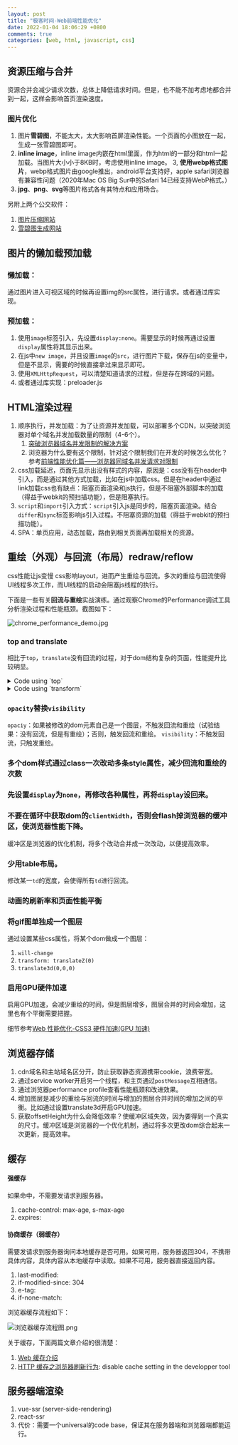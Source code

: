 ```yaml
---
layout: post
title: "极客时间-Web前端性能优化"
date: 2022-01-04 18:06:29 +0800
comments: true
categories: [web, html, javascript, css]
---
```


<!-- more -->

## 资源压缩与合并
资源合并会减少请求次数，总体上降低请求时间。但是，也不能不加考虑地都合并到一起，这样会影响首页渲染速度。

### 图片优化

1. 图片**雪碧图**，不能太大，太大影响首屏渲染性能。一个页面的小图放在一起，生成一张雪碧图即可。
2. **inline image**，inline image内嵌在html里面，作为html的一部分和html一起加载。当图片大小小于8KB时，考虑使用inline image。
3, **使用webp格式图片**，webp格式图片由google推出，android平台支持好，apple safari浏览器有兼容性问题（2020年Mac OS Big Sur中的Safari 14已经支持WebP格式。）
4. **jpg**、**png**、**svg**等图片格式各有其特点和应用场合。

另附上两个公交软件：

1. [图片压缩网站](https://tinypng.com)
2. [雪碧图生成网站](www.spritecow.com)

## 图片的懒加载预加载
### 懒加载：
通过图片进入可视区域的时候再设置img的src属性，进行请求。或者通过库实现。

### 预加载：

1. 使用`image`标签引入，先设置`display:none`。需要显示的时候再通过设置`display`属性将其显示出来。
2. 在js中`new image`，并且设置`image`的`src`，进行图片下载，保存在js的变量中，但是不显示，需要的时候直接拿过来显示即可。
3. 使用`XMLHttpRequest`，可以清楚知道请求的过程，但是存在跨域的问题。
4. 或者通过库实现：preloader.js

## HTML渲染过程

1. 顺序执行，并发加载：为了让资源并发加载，可以部署多个CDN，以突破浏览器对单个域名并发加载数量的限制（4-6个）。
    1. [突破浏览器域名并发限制的解决方案](https://juejin.cn/post/6844904035628089357)
    2. 浏览器为什么要有这个限制，针对这个限制我们在开发的时候怎么优化？参考[前端性能优化篇——浏览器同域名并发请求对限制](https://segmentfault.com/a/1190000039157302)
2. css加载延迟，页面先显示出没有样式的内容，原因是：css没有在header中引入，而是通过其他方式加载，比如在js中加载css。但是在header中通过link加载css也有缺点：阻塞页面渲染和js执行，但是不阻塞外部脚本的加载（得益于webkit的预扫描功能），但是阻塞执行。
3. `script`和`import`引入方式：`script`引入js是同步的，阻塞页面渲染。结合`differ`和`sync`标签影响js引入过程。不阻塞资源的加载（得益于webkit的预扫描功能）。
4. SPA：单页应用，动态加载，路由到相关页面再加载相关的资源。

## 重绘（外观）与回流（布局）redraw/reflow
css性能让js变慢
css影响layout，进而产生重绘与回流。多次的重绘与回流使得UI线程多次工作，而UI线程的启动会阻塞js线程的执行。

下面是一些有关**回流与重绘**实战演练。通过观察Chrome的Performance调试工具分析渲染过程和性能瓶颈。截图如下：

![chrome_performance_demo.jpg](/images/chrome_performance_demo.jpg)

### top and translate
相比于`top`，`translate`没有回流的过程，对于dom结构复杂的页面，性能提升比较明显。

<details>
  <summary>Code using `top`</summary>

    <html>
    <head>
        <style>
            #rect {
                position: relative;
                top: 0;
                width: 100px;
                height: 100px;
                background: blue;
            }
        </style>
    </head>
    <body>
        <div id="rect"></div>
        <script>
            setTimeout(() => {
                document.getElementById("rect").style.top = "100px";
            }, 2000);
        </script>
    </body>
    </html>

</details>

<details>
  <summary>Code using `transform`</summary>

    <html>
    <head>
        <style>
            #rect {
                position: relative;
                transform: translateY(0);
                width: 100px;
                height: 100px;

                background: blue;
            }
        </style>
    </head>
    <body>
        <div id="rect"></div>
        <script>
            setTimeout(() => {
                document.getElementById("rect").style.transform = "translateY(100px)";
            }, 2000);
        </script>
    </body>
    </html>

</details>

### `opacity`替换`visibility`
`opaciy`：如果被修改的dom元素自己是一个图层，不触发回流和重绘（试验结果：没有回流，但是有重绘）；否则，触发回流和重绘。
`visibility`：不触发回流，只触发重绘。

### 多个dom样式通过class一次改动多条style属性，减少回流和重绘的次数

### 先设置`display`为`none`，再修改各种属性，再将`display`设回来。

### 不要在循环中获取dom的`clientWidth`，否则会flash掉浏览器的缓冲区，使浏览器性能下降。
缓冲区是浏览器的优化机制，将多个改动合并成一次改动，以便提高效率。

### 少用table布局。
修改某一`td`的宽度，会使得所有`td`进行回流。

### 动画的刷新率和页面性能平衡

### 将gif图单独成一个图层
通过设置某些css属性，将某个dom做成一个图层：

1. `will-change`
2. `transform: translateZ(0)`
3. `translate3d(0,0,0)`

### 启用GPU硬件加速

启用GPU加速，会减少重绘的时间，但是图层增多，图层合并的时间会增加，这里也有个平衡需要把握。

细节参考[Web 性能优化-CSS3 硬件加速(GPU 加速)](https://lz5z.com/Web%E6%80%A7%E8%83%BD%E4%BC%98%E5%8C%96-CSS3%E7%A1%AC%E4%BB%B6%E5%8A%A0%E9%80%9F/)


## 浏览器存储

1. cdn域名和主站域名区分开，防止获取静态资源携带cookie，浪费带宽。
2. 通过service worker开启另一个线程，和主页通过`postMessage`互相通信。
3. 通过浏览器performance profile查看性能瓶颈和改进效果。
4. 增加图层是减少的重绘与回流的时间与增加的图层合并时间的增加之间的平衡。比如通过设置translate3d开启GPU加速。
5. 获取offsetHeight为什么会降低效率？使缓冲区域失效，因为要得到一个真实的尺寸。缓冲区域是浏览器的一个优化机制，通过将多次更改dom综合起来一次更新，提高效率。

## 缓存
#### 强缓存
如果命中，不需要发请求到服务器。

1. cache-control: max-age, s-max-age
2. expires:

#### 协商缓存（弱缓存）
需要发请求到服务器询问本地缓存是否可用。如果可用，服务器返回304，不携带具体内容，具体内容从本地缓存中读取。如果不可用，服务器直接返回内容。

1. last-modified:
2. if-modified-since: 304
3. e-tag:
4. if-none-match:

浏览器缓存流程如下：

![浏览器缓存流程图.png](/images/浏览器缓存流程图.png)

关于缓存，下面两篇文章介绍的很清楚：

1. [Web 缓存介绍](https://www.jiqizhixin.com/articles/2020-07-24-12)
2. [HTTP 缓存之浏览器刷新行为](https://segmentfault.com/a/1190000010787023): disable cache setting in the developper tool

## 服务器端渲染
1. vue-ssr (server-side-rendering)
2. react-ssr
3. 代价：需要一个universal的code base，保证其在服务器端和浏览器端都能运行。

